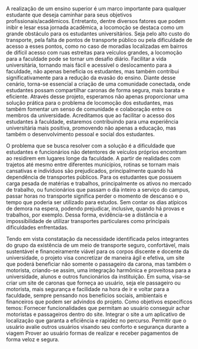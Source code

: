 A realização de um ensino superior é um marco importante para qualquer estudante que deseja caminhar para seus objetivos profissionais/acadêmicos. Entretanto, dentre diversos fatores que podem inibir e lesar essa jornada acadêmica, a locomoção se destaca como um grande obstáculo para os estudantes universitários. Seja pelo alto custo do transporte, pela falta de pontos de transporte público ou pela dificuldade de acesso a esses pontos, como no caso de moradias localizadas em bairros de difícil acesso com ruas estreitas para veículos grandes, a locomoção para a faculdade pode se tornar um desafio diário.
Facilitar a vida universitária, tornando mais fácil e acessível o deslocamento para a faculdade, não apenas beneficia os estudantes, mas também contribui significativamente para a redução da evasão do ensino. Diante desse cenário, torna-se essencial a criação de uma comunidade conectada, onde estudantes possam compartilhar caronas de forma segura, mais barata e eficiente.
Através desse projeto, esperamos não apenas proporcionar uma solução prática para o problema de locomoção dos estudantes, mas também fomentar um senso de comunidade e colaboração entre os membros da universidade. Acreditamos que ao facilitar o acesso dos estudantes à faculdade, estaremos contribuindo para uma experiência universitária mais positiva, promovendo não apenas a educação, mas também o desenvolvimento pessoal e social dos estudantes.

O problema que se busca resolver com a solução é a dificuldade que estudantes e funcionários não detentores de veículos próprios encontram ao residirem em lugares longe da faculdade. 
A partir de realidades com trajetos até mesmo entre diferentes municípios, rotinas se tornam mais cansativas e indivíduos são prejudicados, principalmente quando há dependência de transportes públicos.
Para os estudantes que possuem carga pesada de matérias e trabalhos,  principalmente os ativos no mercado de trabalho, ou funcionários que passam o dia inteiro a serviço do campus, passar horas no transporte significa perder o momento de descanso e o tempo que poderia ser utilizado para estudos. Sem contar os dias atípicos de demora na espera, podendo prejudicar, inclusive, quando há provas e trabalhos,  por exemplo.
Dessa forma, evidência-se a distância e a impossibilidade de utilizar transportes particulares como principais dificuldades enfrentadas.

Tendo em vista constatação da necessidade identificada pelos integrantes do grupo da existência de um meio de transporte seguro, confortável, mais sustentável e financeiramente viável para os corpos discente e docente da universidade, o projeto visa concretizar de maneira ágil e efetiva, um site que poderá beneficiar não somente o passageiro da carona, mas também o motorista, criando-se assim, uma integração harmônica e proveitosa para a universidade, alunos e outros funcionários da instituição. Em suma, visa-se criar um site de caronas que forneça ao usuário, seja ele passageiro ou motorista, mais segurança e facilidade na hora de ir e voltar para a faculdade, sempre pensando nos benefícios sociais, ambientais e financeiros que podem ser advindos do projeto.
Como objetivos específicos temos:
Fornecer funcionalidades que permitam ao usuário conseguir achar motoristas e passageiros dentro do site.
Integrar o site a um aplicativo de localização que garanta a eficiência e rapidez no percurso.
Permitir que o usuário avalie outros usuários visando seu conforto e segurança durante a viagem
Prover ao usuário formas de realizar e receber pagamentos de forma veloz e segura.
